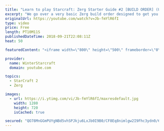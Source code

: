 ```yaml
---
title: "Learn to play Starcraft: Zerg Starter Guide #2 [BUILD ORDER] (Updated 2017 LOTV)"
excerpt: "We go over a very basic Zerg build order designed to get you into the midgame with a good economy and options. These guides are in no particular order, nor are they meant for COMPLETELY NEW (less than 10 games) players, instead are all meant to help improve generally!"
originalUrl: https://youtube.com/watch?v=Jb-fmYlR6fI
type: video
price: Free
length: PT10M11S
publishedDateTime: 2018-09-21T22:08:11Z
heat: 50

featuredContent: "<iframe width=\"800\" height=\"500\" frameborder=\"0\" src=\"https://www.youtube.com/embed/Jb-fmYlR6fI\" allow=\"accelerometer; autoplay; encrypted-media; gyroscope; picture-in-picture\" allowfullscreen></iframe>"

provider:
  name: WinterStarcraft
  domain: youtube.com

topics:
  - StarCraft 2
  - Zerg

images:
  - url: https://i.ytimg.com/vi/Jb-fmYlR6fI/maxresdefault.jpg
    width: 1280
    height: 720
    isCached: true

secured: "QO78MnGGmPUYgNBd5vhSPJkju6LxJb0I9B0/CF8Eq8nimlgw2I9Fhc3ydn0/6lhGomVWIZl1g3tAAIxXjM5QT1NeFeLU1cnxD4T1R+y0D13A43wLCfBf4O/MDqZnQlOG+3LwG74O2x+0zkObScDMBNLwfRHfzNnhziws/dhTTU+bNN6Q5Uy5Ojft1Z20EI6+kXnLWWJiVpBMhFOZb9IDnKElk1yuKkZT/AcoAEDJix5zNU1bcSX3b8LrRfRiLdxT4NMq4lTRQiNbvW+2fLZTAlg9oybt0uWhY6KxI2OB8m9FVpEY52krI6Vu+wSuNybcJq+08tOSLBX4QDDQ1j8bWp1RuK53nvh2A24eghb0JRO6OsgxZ9CwWqYzLN8MsKMmg3Kir5TZCRjCVPYhNGhbdSecex2+7Jn4hdzIkDN9Tcc=;+5YrBtMxL59VC/yli6TfQg=="
---
```


